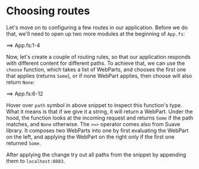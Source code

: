 # Choosing routes

Let's move on to configuring a few routes in our application. 
Before we do that, we'll need to open up two more modules at the beginning of `App.fs`:

==> App.fs:1-4

Now, let's create a couple of routing rules, so that our application responds with different content for different paths.
To achieve that, we can use the `choose` function, which takes a list of WebParts, and chooses the first one that applies (returns `Some`), or if none WebPart applies, then choose will also return `None`:

==> App.fs:6-12

Hover over `path` symbol in above snippet to inspect this function's type.
What it means is that if we give it a string, it will return a WebPart.
Under the hood, the function looks at the incoming request and returns `Some` if the path matches, and `None` otherwise.
The `>=>` operator comes also from Suave library. It composes two WebParts into one by first evaluating the WebPart on the left, and applying the WebPart on the right only if the first one returned `Some`.

After applying the change try out all paths from the snippet by appending them to `localhost:8083`.